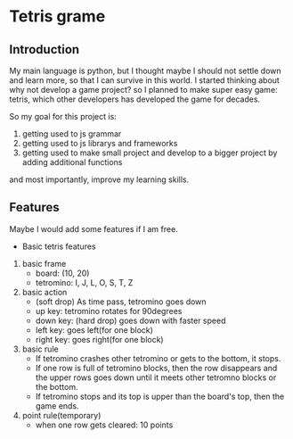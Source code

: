 # Tetris grame

## Introduction

My main language is python, but I thought maybe I should not settle down and learn more, so that I can survive in this world.
I started thinking about why not develop a game project?
so I planned to make super easy game: tetris, which other developers has developed the game for decades.

So my goal for this project is:

1. getting used to js grammar
2. getting used to js librarys and frameworks
3. getting used to make small project and develop to a bigger project by adding additional functions

and most importantly, improve my learning skills.

## Features

Maybe I would add some features if I am free.

-   Basic tetris features

1. basic frame
    - board: (10, 20)
    - tetromino: I, J, L, O, S, T, Z
2. basic action
    - (soft drop) As time pass, tetromino goes down
    - up key: tetromino rotates for 90degrees
    - down key: (hard drop) goes down with faster speed
    - left key: goes left(for one block)
    - right key: goes right(for one block)
3. basic rule
    - If tetromino crashes other tetromino or gets to the bottom, it stops.
    - If one row is full of tetromino blocks, then the row disappears and the upper rows goes down until it meets other tetromno blocks or the bottom.
    - If tetromino stops and its top is upper than the board's top, then the game ends.
4. point rule(temporary)
    - when one row gets cleared: 10 points
